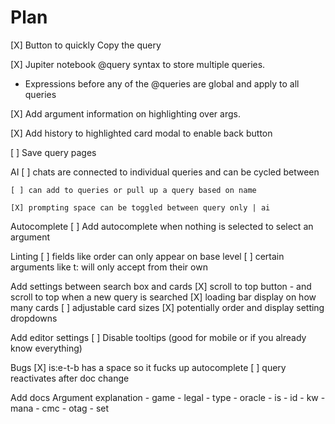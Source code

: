 # Plan

[X] Button to quickly Copy the query

[X] Jupiter notebook @query syntax to store multiple queries.
 - Expressions before any of the @queries are global and apply to all queries

[X] Add argument information on highlighting over args.

[X] Add history to highlighted card modal to enable back button

[ ] Save query pages

AI
    [ ] chats are connected to individual queries and can be cycled between

    [ ] can add to queries or pull up a query based on name

    [X] prompting space can be toggled between query only | ai

Autocomplete
    [ ] Add autocomplete when nothing is selected to select an argument

Linting
    [ ] fields like order can only appear on base level
    [ ] certain arguments like t: will only accept from their own

Add settings between search box and cards
    [X] scroll to top button - and scroll to top when a new query is searched
    [X] loading bar display on how many cards
    [ ] adjustable card sizes
    [X] potentially order and display setting dropdowns

Add editor settings
    [ ] Disable tooltips (good for mobile or if you already know everything)

Bugs
    [X] is:e-t-b has a space so it fucks up autocomplete
    [ ] query reactivates after doc change

Add docs
  Argument explanation
    - game
    - legal
    - type
    - oracle
    - is
    - id
    - kw
    - mana
    - cmc
    - otag
    - set